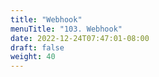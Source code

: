 ```yaml
---
title: "Webhook"
menuTitle: "103. Webhook"
date: 2022-12-24T07:47:01-08:00
draft: false
weight: 40
---
```

